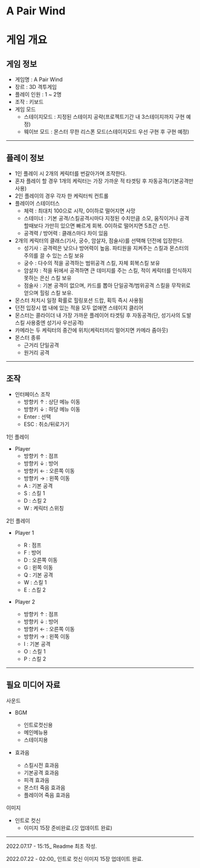 # A Pair Wind

게임 개요
=========
게임 정보
---------
- 게임명 : A Pair Wind
- 장르 : 3D 격투게임
- 플레이 인원 : 1 ~ 2명
- 조작 : 키보드
- 게임 모드 
  - 스테이지모드 : 지정된 스테이지 공략(프로젝트기간 내 3스테이지까지 구현 예정)
  - 웨이브 모드 : 몬스터 무한 리스폰 모드(스테이지모드 우선 구현 후 구현 예정)
-------
플레이 정보
--------
- 1인 플레이 시 2개의 케릭터를 번갈아가며 조작한다.
- 혼자 플레이 할 경우 1개의 케릭터는 가장 가까운 적 타겟팅 후 자동공격(기본공격만 사용)
- 2인 플레이의 경우 각자 한 케릭터씩 컨트롤
- 플레이어 스테이터스
  - 체력 : 최대치 100으로 시작, 0이하로 떨어지면 사망
  - 스테미너 : 기본 공격/스킬공격시마다 지정된 수치만큼 소모, 움직이거나 공격할때보다 가만히 있으면 빠르게 회복. 0이하로 떨어지면 5초간 스턴.
  - 공격력 / 방어력 : 클래스마다 차이 있음
- 2개의 케릭터의 클래스(기사, 궁수, 암살자, 점술사)를 선택해 던전에 입장한다.
  - 성기사 : 공격력은 낮으나 방어력이 높음. 파티원을 지켜주는 스킬과 몬스터의 주의를 끌 수 있는 스킬 보유
  - 궁수 : 다수의 적을 공격하는 범위공격 스킬, 자체 회복스킬 보유
  - 암살자  : 적을 뒤에서 공격하면 큰 데미지를 주는 스킬, 적이 케릭터를 인식하지 못하는 은신 스킬 보유
  - 점술사 : 기본 공격이 없으며, 카드를 뽑아 단일공격/범위공격 스킬을 무작위로 얻으며 힐링 스킬 보유.
- 몬스터 처치시 일정 확률로 힐링포션 드랍, 획득 즉시 사용됨
- 던전 입장시 맵 내에 있는 적을 모두 없애면 스테이지 클리어
- 몬스터는 콜라이더 내 가장 가까운 플레이어 타겟팅 후 자동공격(단, 성기사의 도발 스킬 사용중엔 성기사 우선공격)
- 카메라는 두 케릭터의 중간에 위치(케릭터끼리 멀어지면 카메라 줌아웃)
- 몬스터 종류
    - 근거리 단일공격
    - 원거리 공격
---------
조작
---------
- 인터페이스 조작
  - 방향키 ↑ : 상단 메뉴 이동
  - 방향키 ↓ : 하당 메뉴 이동
  - Enter : 선택
  - ESC : 취소/뒤로가기
  
1인 플레이

- Player 
  - 방향키 ↑ : 점프
  - 방향키 ↓ : 방어
  - 방향키 ← : 오른쪽 이동
  - 방향키 → : 왼쪽 이동
  - A : 기본 공격
  - S : 스킬 1
  - D : 스킬 2
  - W : 케릭터 스위칭

2인 플레이

- Player 1
  - R : 점프
  - F : 방어
  - D : 오른쪽 이동
  - G : 왼쪽 이동
  - Q : 기본 공격
  - W : 스킬 1
  - E : 스킬 2

- Player 2
  - 방향키 ↑ : 점프
  - 방향키 ↓ : 방어
  - 방향키 ← : 오른쪽 이동
  - 방향키 → : 왼쪽 이동
  - I : 기본 공격
  - O : 스킬 1
  - P : 스킬 2
-------
필요 미디어 자료
-----
사운드
- BGM
  - 인트로컷신용
  - 메인메뉴용
  - 스테이지용

- 효과음
  - 스킬시전 효과음
  - 기본공격 효과음
  - 피격 효과음
  - 몬스터 죽음 효과음
  - 플레이어 죽음 효과음
    
이미지
- 인트로 컷신
  - 이미지 15장 준비완료.(깃 업데이트 완료)

--------
2022.07.17 - 15:15_ Readme 최초 작성.

2022.07.22 - 02:00_ 인트로 컷신 이미지 15장 업데이트 완료.
